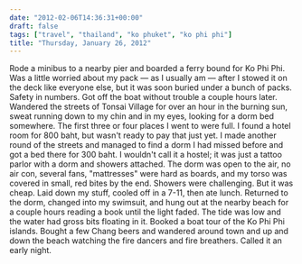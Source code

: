 ```yaml
---
date: "2012-02-06T14:36:31+00:00"
draft: false
tags: ["travel", "thailand", "ko phuket", "ko phi phi"]
title: "Thursday, January 26, 2012"
---
```

Rode a minibus to a nearby pier and boarded a ferry bound for Ko Phi Phi. Was a little worried about my pack — as I usually am — after I stowed it on the deck like everyone else, but it was soon buried under a bunch of packs. Safety in numbers. Got off the boat without trouble a couple hours later. Wandered the streets of Tonsai Village for over an hour in the burning sun, sweat running down to my chin and in my eyes, looking for a dorm bed somewhere. The first three or four places I went to were full. I found a hotel room for 800 baht, but wasn't ready to pay that just yet. I made another round of the streets and managed to find a dorm I had missed before and got a bed there for 300 baht. I wouldn't call it a hostel; it was just a tattoo parlor with a dorm and showers attached. The dorm was open to the air, no air con, several fans, "mattresses" were hard as boards, and my torso was covered in small, red bites by the end. Showers were challenging. But it was cheap. Laid down my stuff, cooled off in a 7-11, then ate lunch. Returned to the dorm, changed into my swimsuit, and hung out at the nearby beach for a couple hours reading a book until the light faded. The tide was low and the water had gross bits floating in it. Booked a boat tour of the Ko Phi Phi islands. Bought a few Chang beers and wandered around town and up and down the beach watching the fire dancers and fire breathers. Called it an early night.

